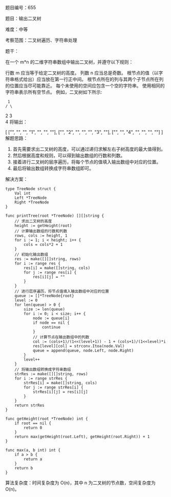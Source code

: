 题目编号：655

题目：输出二叉树

难度：中等

考察范围：二叉树遍历、字符串处理

题干：

在一个 m*n 的二维字符串数组中输出二叉树，并遵守以下规则：

行数 m 应当等于给定二叉树的高度。
列数 n 应当总是奇数。
根节点的值（以字符串格式给出）应当放在第一行正中间。
根节点所在的列与其两个子节点所在列的位置应当尽可能靠近。
每个未使用的空间应包含一个空的字符串。
使用相同的字符串表示所有空节点。
例如，二叉树如下所示:

     1
    / \
   2   3
    \
     4
将输出：

[
   ["", "", "", "1", "", "", ""],
   ["", "2", "", "", "", "3", ""],
   ["", "", "4", "", "", "", ""]
]
解题思路：

1. 首先需要求出二叉树的高度，可以通过递归求解左右子树高度的最大值得到。
2. 然后根据高度和规则，可以得到输出数组的行数和列数。
3. 接着进行二叉树的层序遍历，将每个节点的值填入输出数组中对应的位置。
4. 最后将输出数组转换成字符串数组即可。

解决方案：

```
type TreeNode struct {
    Val int
    Left *TreeNode
    Right *TreeNode
}

func printTree(root *TreeNode) [][]string {
    // 求出二叉树的高度
    height := getHeight(root)
    // 计算输出数组的行数和列数
    rows, cols := height, 1
    for i := 1; i < height; i++ {
        cols = cols*2 + 1
    }
    // 初始化输出数组
    res := make([][]string, rows)
    for i := range res {
        res[i] = make([]string, cols)
        for j := range res[i] {
            res[i][j] = ""
        }
    }
    // 进行层序遍历，将节点值填入输出数组中对应的位置
    queue := []*TreeNode{root}
    level := 0
    for len(queue) > 0 {
        size := len(queue)
        for i := 0; i < size; i++ {
            node := queue[i]
            if node == nil {
                continue
            }
            // 计算节点在输出数组中的列数
            col := (cols+1)/(1<<(level+1)) - 1 + (cols+1)/(1<<level)*i
            res[level][col] = strconv.Itoa(node.Val)
            queue = append(queue, node.Left, node.Right)
        }
        level++
    }
    // 将输出数组转换成字符串数组
    strRes := make([][]string, rows)
    for i := range strRes {
        strRes[i] = make([]string, cols)
        for j := range strRes[i] {
            strRes[i][j] = res[i][j]
        }
    }
    return strRes
}

func getHeight(root *TreeNode) int {
    if root == nil {
        return 0
    }
    return max(getHeight(root.Left), getHeight(root.Right)) + 1
}

func max(a, b int) int {
    if a > b {
        return a
    }
    return b
}
```

算法复杂度：时间复杂度为 O(n)，其中 n 为二叉树的节点数，空间复杂度为 O(n)。